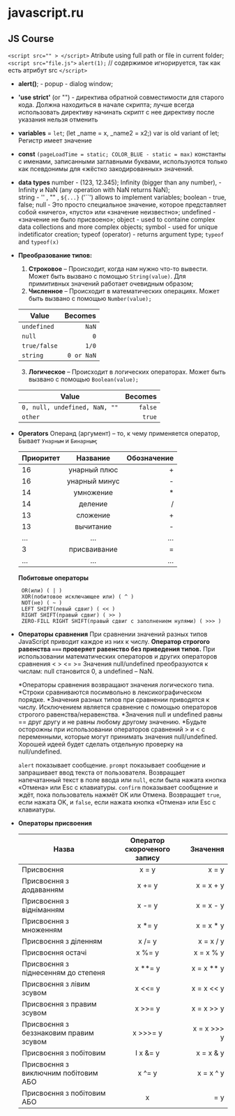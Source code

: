 # javascript.ru
## JS Course

<!-- its comment -->

`<script src="" > </script>` Atribute using full path or file in current folder;
`<script src="file.js">`
`alert(1);` // содержимое игнорируется, так как есть атрибут src
`</script>`

  * **alert()**; - popup - dialog window;
  * **'use strict'** (or "") - директива обратной совместимости для старого кода. Должна находиться в начале скрипта;
   лучше всегда использовать директиву
   начинать скрипт с нее
   директиву после указания нельзя отменить
  * **variables** = `let`; (let _name = x, _name2 = x2;)
   var is old variant of let;
   Регистр имеет значение
  * **const**  `(pageLoadTime = static; COLOR_BLUE - static = max)`
   константы с именами, записанными заглавными буквами, используются 
   только как псевдонимы для «жёстко закодированных» значений.
  * **data types** 
    number - (123, 12.345); Infinity (bigger than any number), -Infinity и NaN (any operation with NaN returns NaN);   
    string - '' , "" , `${...}`  ('``') allows to implement variables;
    boolean - true, false;
    null - Это просто специальное значение, которое представляет собой «ничего», «пусто» или «значение неизвестно»;
    undefined - «значение не было присвоено»;
    object - used to containe complex data collections and more complex objects;
    symbol - used for unique indetificator creation;
    typeof (operator) - returns argument type; `typeof` and `typeof(x)`
  * **Преобразование типов:**  
    1. **Строковое** – Происходит, когда нам нужно что-то вывести. Может быть вызвано с помощью `String(value)`. Для примитивных значений работает очевидным образом;
    2. **Численное** – Происходит в математических операциях. Может быть вызвано с помощью `Number(value);`
    
    |  Value       | Becomes      |
    | -------------|-------------:|
    | `undefined`  | `NaN`     |
    | `null`       | `0`       |
    | `true/false` | `1/0`     |
    | `string`     | `0 or NaN`|

    3. **Логическое** – Происходит в логических операторах. Может быть вызвано с помощью `Boolean(value);`

    |  Value       | Becomes      |
    | -------------|-------------:|
    | `0, null, undefined, NaN, ""`  | `false`     |
    | `other`  | `true`     |
  
 * **Operators**   Операнд (аргумент) – то, к чему применяется оператор, Бывает `Унарным` и `Бинарным`; 
  
    | Приоритет | Название | Обозначение |
    | --------- |:-------------:| -----:|
    | 16 |	унарный плюс | + |
    | 16 | унарный минус | - |
    | 14 |	умножение | * |
    | 14 |	деление | / |
    | 13 |	сложение | + |
    | 13 |	вычитание | - |
    | … |	… | … |
    | 3 |	присваивание | = |
    | … |	… |	… |

    **Побитовые операторы**
   ``` AND(и) ( & )
    OR(или) ( | )
    XOR(побитовое исключающее или) ( ^ )
    NOT(не) ( ~ )
    LEFT SHIFT(левый сдвиг) ( << )
    RIGHT SHIFT(правый сдвиг) ( >> )
    ZERO-FILL RIGHT SHIFT(правый сдвиг с заполнением нулями) ( >>> ) 
    ```

* **Операторы сравнения**    При сравнении значений разных типов JavaScript приводит каждое из них к числу.
    **Оператор строгого равенства `===` проверяет равенство без приведения типов.**
     При использовании математических операторов и других операторов сравнения < > <= >= 
     Значения null/undefined преобразуются к числам: null становится 0, а undefined – NaN.

    *Операторы сравнения возвращают значения логического типа.
    *Строки сравниваются посимвольно в лексикографическом порядке.
    *Значения разных типов при сравнении приводятся к числу. Исключением является сравнение с помощью операторов строгого равенства/неравенства.
    *Значения null и undefined равны == друг другу и не равны любому другому значению.
    *Будьте осторожны при использовании операторов сравнений > и < с переменными, которые могут принимать значения null/undefined. Хорошей идеей будет сделать отдельную     проверку на null/undefined.

  `alert`
      показывает сообщение.
  `prompt`
      показывает сообщение и запрашивает ввод текста от пользователя. Возвращает напечатанный текст в поле ввода или `null`, если была нажата кнопка «Отмена» или Esc с клавиатуры.
  `confirm`
      показывает сообщение и ждёт, пока пользователь нажмёт OK или Отмена. Возвращает `true`, если нажата OK, и `false`, если нажата кнопка «Отмена» или Esc с клавиатуры. 

* **Операторы присвоения** 

    | Назва | Оператор скороченого запису | Значення  |
    | --------- |:-------------:| -----:|
    | Присвоєння  | 	x = y | x = y |
    | Присвоєння з додаванням | x += y  | 	x = x + y |
    | Присвоєння з відніманням  | x -= y  | 	x = x - y |
    | Присвоєння з множенням  | x *= y  | 	x = x * y |
    | Присвоєння з діленням | x /= y  | 	x = x / y |
    | Присвоєння остачі | x %= y  | 	x = x % y |
    | Присвоєння з піднесенням до степеня | x **= y | 	x = x ** y  |
    | Присвоєння з лівим зсувом | 	x <<= y | 	x = x << y  |
    | Присвоєння з правим зсувом  | 	x >>= y | 	x = x >> y  |
    | Присвоєння з беззнаковим правим зсувом  | 	x >>>= y  | 	x = x >>> y |
    | Присвоєння з побітовим  | І 	x &= y  | 	x = x & y |
    | Присвоєння з виключним побітовим АБО | 	x ^= y  | 	x = x ^ y |
    | Присвоєння з побітовим АБО  | 	x |= y  | 	x = x | y |